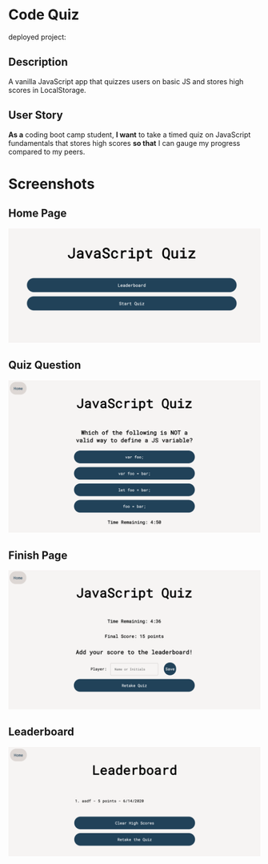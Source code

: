 # Code Quiz
deployed project:

## Description
A vanilla JavaScript app that quizzes users on basic JS and stores high scores in LocalStorage.

## User Story
**As a** coding boot camp student, **I want** to take a timed quiz on JavaScript fundamentals that stores high scores **so that** I can gauge my progress compared to my peers.

# Screenshots
## Home Page
![HomePage](assets/img/quizScreenshot4.png)

## Quiz Question
![QuizQuestion](assets/img/quizScreenshot3.png)

## Finish Page
![FinishPage](assets/img/quizScreenshot1.png)

## Leaderboard
![Leaderboard](assets/img/quizScreenshot2.png)
